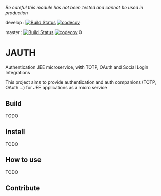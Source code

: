 *Be careful this module has not been tested and cannot be used in production*

develop : 
[![Build Status](https://travis-ci.org/NokiDev/JAUTH.svg?branch=develop)](https://travis-ci.org/NokiDev/JAUTH)
[![codecov](https://codecov.io/gh/NokiDev/JAUTH/branch/develop/graph/badge.svg)](https://codecov.io/gh/NokiDev/JAUTH)

master :
[![Build Status](https://travis-ci.org/NokiDev/JAUTH.svg?branch=master)](https://travis-ci.org/NokiDev/JAUTH)
[![codecov](https://codecov.io/gh/NokiDev/JAUTH/branch/master/graph/badge.svg)](https://codecov.io/gh/NokiDev/JAUTH)
0




# JAUTH
Authentication JEE microservice, with TOTP, OAuth and Social Login Integrations

This project aims to provide authentication and auth companions (TOTP, OAuth ...) for JEE applications as a micro service

## Build

TODO

## Install

TODO

## How to use

TODO

## Contribute
